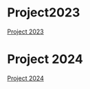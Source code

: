 # Project2023
[Project 2023](https://github.com/jeongminchoi1017/Project/tree/main/2023)

# Project 2024
[Project 2024](https://github.com/jeongminchoi1017/Project/tree/main/2024)
